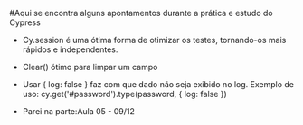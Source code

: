 #Aqui se encontra alguns apontamentos durante a prática e estudo do Cypress

- Cy.session é uma ótima forma de otimizar os testes, tornando-os mais rápidos e independentes.
- Clear() ótimo para limpar um campo
- Usar { log: false } faz com que dado não seja exibido no log. Exemplo de uso: cy.get('#password').type(password, { log: false })

- Parei na parte:Aula 05 - 09/12
